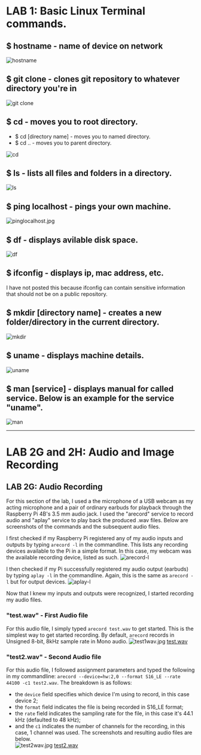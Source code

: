 
# LAB 1: Basic Linux Terminal commands.  

## $ hostname - name of device on network  
![hostname](lab1_images/hostname.jpg)  

## $ git clone - clones git repository to whatever directory you're in  
![git clone](lab1_images/gitclone.jpg)  

## $ cd - moves you to root directory.
- $ cd [directory name] - moves you to named directory.  
- $ cd .. - moves you to parent directory. 
 
![cd](lab1_images/cd..ls.jpg)  

## $ ls - lists all files and folders in a directory.  
![ls](lab1_images/ls_and_mv.jpg)  

## $ ping localhost - pings your own machine.
![pinglocalhost.jpg](lab1_images/pinglocalhost.jpg)  

## $ df - displays avilable disk space.  
![df](lab1_images/df.jpg)  

## $ ifconfig - displays ip, mac address, etc. 
I have not posted this because ifconfig can contain sensitive information that should not be on a public repository.  

## $ mkdir [directory name] - creates a new folder/directory in the current directory. 
![mkdir](lab1_images/mkdir.jpg)  

## $ uname - displays machine details.
![uname](lab1_images/uname.jpg)  

## $ man [service] - displays manual for called service. Below is an example for the service "uname".
![man](lab1_images/man.jpg)  

---  
# LAB 2G and 2H: Audio and Image Recording  
## LAB 2G: Audio Recording 
For this section of the lab, I used a the microphone of a USB webcam as my acting microphone and a pair of ordinary earbuds for playback through the Raspberry Pi 4B's 3.5 mm audio jack. I used the "arecord" service to record audio and "aplay" service to play back the produced .wav files. Below are screenshots of the commands and the subsequent audio files.

I first checked if my Raspberry Pi registered any of my audio inputs and outputs by typing `arecord -l` in the commandline. This lists any recording devices available to the Pi in a simple format. In this case, my webcam was the available recording device, listed as such. 
![arecord-l]()  

I then checked if my Pi successfully registered my audio output (earbuds) by typing `aplay -l` in the commandline. Again, this is the same as `arecord -l` but for output devices. 
![aplay-l]()  

Now that I knew my inputs and outputs were recognized, I started recording my audio files.

### "test.wav" - First Audio file
For this audio file, I simply typed `arecord test.wav` to get started. This is the simplest way to get started recording. By default, `arecord` records in Unsigned 8-bit, 8kHz sample rate in Mono audio. 
![test1wav.jpg]()
[test.wav]()

### "test2.wav" - Second Audio file
For this audio file, I followed assignment parameters and typed the following in my commandline: `arecord --device=hw:2,0 --format S16_LE --rate 44100 -c1 test2.wav`. The breakdown is as follows: 
 - the `device` field specifies which device I'm using to record, in this case device 2; 
 - the `format` field indicates the file is being recorded in S16_LE format; 
 - the `rate` field indicates the sampling rate for the file, in this case it's 44.1 kHz (defaulted to 48 kHz);
 - and the `c1` indicates the number of channels for the recording, in this case, 1 channel was used. 
The screenshots and resulting audio files are below.  
![test2wav.jpg]()
[test2.wav]()
